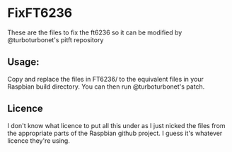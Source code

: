 # FixFT6236
These are the files to fix the ft6236 so it can be modified by @turboturbonet's pitft repository

## Usage:
Copy and replace the files in FT6236/ to the equivalent files in your Raspbian build directory.  You can then run @turboturbonet's patch.

## Licence
I don't know what licence to put all this under as I just nicked the files from the appropriate parts of the Raspbian github project.  I guess it's whatever licence they're using.
